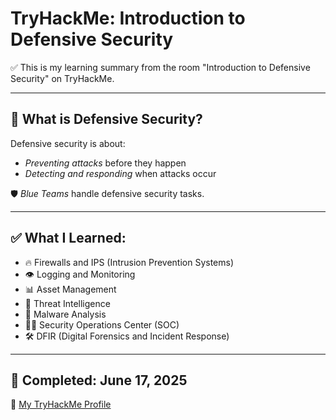 # TryHackMe: Introduction to Defensive Security

✅ This is my learning summary from the room "Introduction to Defensive Security" on TryHackMe.

---

## 🔐 What is Defensive Security?

Defensive security is about:
- *Preventing attacks* before they happen
- *Detecting and responding* when attacks occur

🛡️ *Blue Teams* handle defensive security tasks.

---

## ✅ What I Learned:

- 🔥 Firewalls and IPS (Intrusion Prevention Systems)
- 👁️ Logging and Monitoring
- 📊 Asset Management
- 🧠 Threat Intelligence
- 🧪 Malware Analysis
- 🧑‍💻 Security Operations Center (SOC)
- 🛠️ DFIR (Digital Forensics and Incident Response)

---

## 📅 Completed: June 17, 2025  
🔗 [My TryHackMe Profile](https://tryhackme.com/p/YourUsernameHere)
